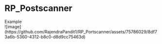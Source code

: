 <h1>RP_Postscanner</h1>
Example<br>![image](https://github.com/RajendraPandit1/RP_Portscanner/assets/75786029/8df73a6b-5360-4312-b8c0-d8d9cc75463d)
